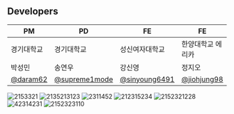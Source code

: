 ## Developers

| PM | PD | FE | FE | BE | BE |
| --- | --- | --- | --- | --- | --- |
| 경기대학교 | 경기대학교 | 성신여자대학교 | 한양대학교 에리카 | 덕성여자대학교 | 덕성여자대학교 |
| 박성민 | 송연우 | 강신영 | 정지오 | 김은서 | 이규민 |
| [@daram62](https://github.com/daram62) | [@supreme1mode](https://avatars.githubusercontent.com/u/140219289?v=4) | [@sinyoung6491](https://github.com/sinyoung6491) | [@jiohjung98](https://avatars.githubusercontent.com/u/104253583?v=4) | [@7beunseo](https://avatars.githubusercontent.com/u/128278212?v=4) | [@20210815](https://avatars.githubusercontent.com/u/90364652?v=4) |

![2153321](https://github.com/user-attachments/assets/e172d752-6e22-4806-8902-1e7182391fb5)
![2135213123](https://github.com/user-attachments/assets/3ab48f85-c5aa-49c3-8b97-6bdbd13d6539)
![2311452](https://github.com/user-attachments/assets/26f5b180-2e2a-4ffc-a6c2-8ab666af3f51)
![212315234](https://github.com/user-attachments/assets/eba11de5-e2b8-4f76-9f17-e2c3a6252bfc)
![2152321228](https://github.com/user-attachments/assets/80c723aa-cedb-4c89-bf72-0e389353e805)
![42314231](https://github.com/user-attachments/assets/714aaba7-9d43-4325-9211-d9d03be2d54d)
![2152323110](https://github.com/user-attachments/assets/321c49b6-ece8-4828-9710-ba9591b3bc8e)
